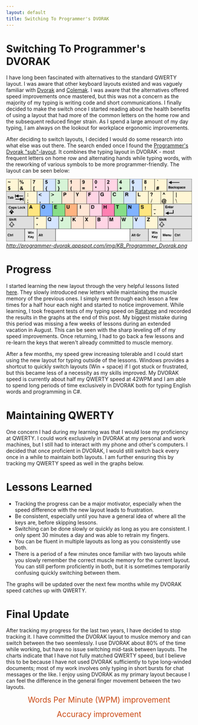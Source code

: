 ```yaml
---
layout: default
title: Switching To Programmer's DVORAK
---
```


# Switching To Programmer's DVORAK

I have long been fascinated with alternatives to the standard QWERTY layout. I was aware that other keyboard layouts existed and was vaguely familiar with [Dvorak](http://www.wikiwand.com/en/Dvorak_Simplified_Keyboard) and [Colemak](http://www.wikiwand.com/en/Keyboard_layout#/Colemak). I was aware that the alternatives offered speed improvements once mastered, but this was not a concern as the majority of my typing is writing code and short communications. I finally decided to make the switch once I started reading about the health benefits of using a layout that had more of the common letters on the home row and the subsequent reduced finger strain. As I spend a large amount of my day typing, I am always on the lookout for workplace ergonomic improvements.

After deciding to switch layouts, I decided I would do some research into what else was out there. The search ended once I found the [Programmer's Dvorak "sub"-layout](http://www.kaufmann.no/roland/dvorak/). It combines the typing layout in DVORAK - most frequent letters on home row and alternating hands while typing words, with the reworking of various symbols to be more programmer-friendly. The layout can be seen below:

![Programmer's Dvorak](/assets/images/programmers-dvorak-layout.png)
*http://programmer-dvorak.appspot.com/img/KB_Programmer_Dvorak.png*

# Progress

I started learning the new layout through the very helpful lessons listed [here](http://programmer-dvorak.appspot.com/). They slowly introduced new letters while maintaining the muscle memory of the previous ones. I simply went through each lesson a few times for a half hour each night and started to notice improvement. While learning, I took frequent tests of my typing speed on [Ratatype](ratatype.com/typing-test/test/) and recorded the results in the graphs at the end of this post. My biggest mistake during this period was missing a few weeks of lessons during an extended vacation in August. This can be seen with the sharp leveling off of my speed improvements. Once returning, I had to go back a few lessons and re-learn the keys that weren't already committed to muscle memory.

After a few months, my speed grew increasing tolerable and I could start using the new layout for typing outside of the lessons. Windows provides a shortcut to quickly switch layouts (Win + space) if I got stuck or frustrated, but this became less of a necessity as my skills improved. My DVORAK speed is currently about half my QWERTY speed at 42WPM and I am able to spend long periods of time exclusively in DVORAK both for typing English words and programming in C#.

# Maintaining QWERTY

One concern I had during my learning was that I would lose my proficiency at QWERTY. I could work exclusively in DVORAK at my personal and work machines, but I still had to interact with my phone and other's computers. I decided that once proficient in DVORAK, I would still switch back every once in a while to maintain both layouts. I am further ensuring this by tracking my QWERTY speed as well in the graphs below.

# Lessons Learned

* Tracking the progress can be a major motivator, especially when the speed difference with the new layout leads to frustration.
* Be consistent, especially until you have a general idea of where all the keys are, before skipping lessons.
* Switching can be done slowly or quickly as long as you are consistent. I only spent 30 minutes a day and was able to retrain my fingers.
* You can be fluent in multiple layouts as long as you consistently use both.
* There is a period of a few minutes once familiar with two layouts while you slowly remember the correct muscle memory for the current layout. You can still perform proficiently in both, but it is sometimes temporarily confusing quickly switching between them.


The graphs will be updated over the next few months while my DVORAK speed catches up with QWERTY.

# Final Update

After tracking my progress for the last two years, I have decided to stop tracking it. I have committed the DVORAK layout to muslce memory and can switch between the two seemlessly. I use DVORAK about 80% of the time while working, but have no issue switching mid-task between layouts. The charts indicate that I have not fully matched QWERTY speed, but I believe this to be because I have not used DVORAK sufficiently to type long-winded documents; most of my work involves only typing in short bursts for chat messages or the like. I enjoy using DVORAK as my primary layout because I can feel the difference in the general finger movement between the two layouts.


<figure class="wpm">  
  <figcaption>Words Per Minute (WPM) improvement</figcaption>
</figure>

<figure class="accuracy">
  <figcaption>Accuracy improvement</figcaption>
</figure>



<style>
path { 
    stroke: #cb4b16;
    stroke-width: 2;
    fill: none;
}

.axis path,
.axis line {
    fill: none;
    stroke: grey;
    stroke-width: 1;
    shape-rendering: crispEdges;
}

.axis text, .axis-label {
  fill: #839496;
}

.legend {
    font-size: 16px;
    font-weight: bold;
    text-anchor: middle;
}

figcaption {
  text-align: center;
  font-size: 1.5em;
  color: #cb4b16;
}

</style>
<script src="http://d3js.org/d3.v3.min.js" charset="utf-8"></script>
<script type="text/javascript">

//D3 design inspired by http://www.d3noob.org/2014/07/d3js-multi-line-graph-with-automatic.html

var parseDate = d3.time.format("%Y/%m/%e").parse;
var margin = {top: 30, right: 20, bottom: 70, left: 50},
    width = 600 - margin.left - margin.right,
    height = 300 - margin.top - margin.bottom;
// Set the ranges
var x = d3.time.scale().range([0, width]);
var y = d3.scale.linear().range([height, 0]);

// Define the axes
var xAxis = d3.svg.axis().scale(x)
    .orient("bottom").ticks(5).tickFormat(d3.time.format("%b %y"));

var yAxis = d3.svg.axis().scale(y)
    .orient("left").ticks(5);

function CreateWPMGraph() {
    // Define the line
  var wpmline = d3.svg.line() 
      .x(function(d) { return x(d.date); })
      .y(function(d) { return y(d.wpm); });
      
  var svg = CreateSVGCanvas("figure.wpm");

  // Get the data
  d3.csv("/assets/data/keyboardWPM.csv", function(error, data) {
      data.forEach(function(d) {
        d.date = parseDate(d.date);
        d.wpm = +d.wpm;
      });

      // Scale the range of the data
      x.domain(d3.extent(data, function(d) { return d.date; }));
      y.domain([0, d3.max(data, function(d) { return d.wpm; })]);

      SeparateDataByLayoutKey(svg, data, wpmline);

      CreateXAxis(svg);
      CreateYAxisWithLabel(svg, "words per minute (wpm)");
  });
}

function CreateAccuracyGraph() {

  // Define the line
  var accuracyline = d3.svg.line() 
      .x(function(d) { return x(d.date); })
      .y(function(d) { return y(d.accuracy); });
      
  var svg = CreateSVGCanvas("figure.accuracy");

  // Get the data
  d3.csv("/assets/data/keyboardAccuracy.csv", function(error, data) {
    data.forEach(function(d) {
      d.date = parseDate(d.date);
      d.accuracy = +d.accuracy;
    });

    // Scale the range of the data
    x.domain(d3.extent(data, function(d) { return d.date; }));
    y.domain([50, 100]);

    SeparateDataByLayoutKey(svg, data, accuracyline);

    CreateXAxis(svg);
    CreateYAxisWithLabel(svg, "accuracy");
  });
}

function CreateXAxis(svg) {
  svg.append("g")
      .attr("class", "x axis")
      .attr("transform", "translate(0," + height + ")")
      .call(xAxis);
}

function CreateYAxisWithLabel(svg, labelText) {
  // Add the Y Axis
  svg.append("g")
      .attr("class", "y axis")
      .call(yAxis);

  svg.append("text")
    .attr("class", "y axis-label")
    .attr("text-anchor", "middle")
    .attr("y", 6)
    .attr("dy", "-3em")
    .attr("dx", "-8em")
    .attr("transform", "rotate(-90)")
    .text(labelText);
}

function CreateSVGCanvas(elementToAppendToSelector) {
  return d3.select(elementToAppendToSelector)
        .append("svg")
            .attr("width", width + margin.left + margin.right)
            .attr("height", height + margin.top + margin.bottom)
        .append("g")
            .attr("transform", 
                  "translate(" + margin.left + "," + margin.top + ")")
}

function SeparateDataByLayoutKey(svg, data, lineFunction) {
  // Nest the entries by symbol
  var dataNest = d3.nest()
      .key(function(d) {return d.layout;})
      .entries(data);

  var color = d3.scale.category10();  // set the colour scale

  // Loop through each symbol / key
  dataNest.forEach(function(d) {
      svg.append("path")
          .attr("class", "line")
          .style("stroke", function() { // Add dynamically
              return d.color = color(d.key); })
          .attr("d", lineFunction(d.values));
  });

  legendSpace = width/dataNest.length; // spacing for legend

  // Loop through each symbol / key
  dataNest.forEach(function(d,i) {
      svg.append("path")
          .attr("class", "line")
          .style("stroke", function() { // Add the colours dynamically
              return d.color = color(d.key); })
          .attr("d", lineFunction(d.values));

      // Add the Legend
      svg.append("text")
          .attr("x", (legendSpace/2)+i*legendSpace) // spacing
          .attr("y", height + (margin.bottom/2)+ 5)
          .attr("class", "legend")    // style the legend
          .style("fill", function() { // dynamic colours
              return d.color = color(d.key); })
          .text(d.key);
  });
}

CreateWPMGraph();
CreateAccuracyGraph();

</script>